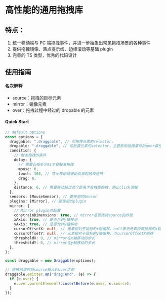 # 高性能的通用拖拽库

## 特点：

1. 统一移动端与 PC 端拖拽事件，并进一步抽象出常见拖拽场景的各种事件
2. 提供拖拽镜像、落点提示线、边缘滚动等基础 plugin
3. 完善的 TS 类型，优秀的代码设计

## 使用指南

#### 名次解释

- source：拖拽的目标元素
- mirror：镜像元素
- over：拖拽过程中经过的 dropable 的元素

#### Quick Start

```typescript
// default options
const options = {
  draggable: ".draggable", // 可拖拽元素的selector，
  dropable: ".draggable", // 可放置元素的selector，主要影响拖拽事件的over属性
  condition: {
    // 触发拖拽的条件
    delay: {
      // 需要长按多少ms才会触发拖拽
      mouse: 0,
      touch: 100, // 防止移动端滚动页面时触发拖拽
      drag: 0,
    },
    distance: 0, // 需要移动超过这个距离才会触发拖拽，防止click误触
  },
  sensors: [MouseSensor], // 要使用的Sensor
  plugins: [Mirror], // 要使用的plugin
  mirror: {
    // Mirror plugin的配置
    constrainDimensions: true, // mirror是否维持source的外观
    xAxis: true, // 是否允许y轴移动
    yAxis: true, // 是否允许x轴移动
    cursorOffsetX: null, // 元素相对于鼠标的x轴偏移，null表示元素距离鼠标的x轴距离，此时正好mirror的位置与source重合
    cursorOffsetY: null, // 元素相对于鼠标的y轴偏移，与cursorOffsetX同理
    thresholdX: 0, // mirror在x轴移动的步长
    thresholdY: 0, // mirror在y轴移动的步长
  },
};

const draggable = new Draggable(options);

// 拖拽结束时将source插入到over之前
draggable.emitter.on("drag:end", (e) => {
  if (e.over) {
    e.over.parentElement?.insertBefore(e.over, e.source);
  }
});
```
